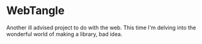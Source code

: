 # WebTangle
Another ill advised project to do with the web. This time I'm delving into the wonderful world of making a library, bad idea.
